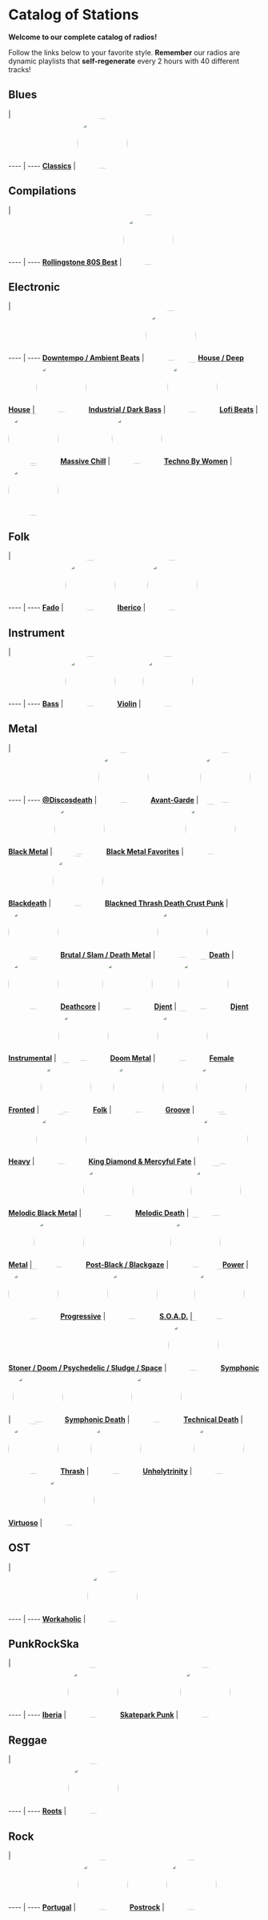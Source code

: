 

<style>
figure {
  border: 0px #cccccc solid;
  padding: 4px;
  margin: auto;
  align: center;
}
</style>

# Catalog of Stations

**Welcome to our complete catalog of radios!**

Follow the links below to your favorite style. **Remember** our radios
are dynamic playlists that **self-regenerate** every 2 hours with 40 different
tracks!

## Blues

  |  
 ---- | ---- 
[**Classics**](https://radioninjapirata.github.io/radio_bluesclassics.html) | <a href="https://radioninjapirata.github.io/radio_bluesclassics.html" target="_blank"><img src="https://mosaic.scdn.co/640/ab67616d0000b273ab76e532fa011e617a8f29feab67616d0000b273b2c37b66924bba03fd77d558ab67616d0000b273d8df62dd4bc86e9e94abb0f0ab67616d0000b273da35291803d174568b398b68" height="100" width="auto" style="border-radius:50%"></a>

## Compilations

  |  
 ---- | ---- 
[**Rollingstone 80S Best**](https://radioninjapirata.github.io/radio_rollingbest80s.html) | <a href="https://radioninjapirata.github.io/radio_rollingbest80s.html" target="_blank"><img src="https://mosaic.scdn.co/640/ab67616d0000b27335071df68205dbb9be9bc142ab67616d0000b273845ac9df560e0c4690a86239ab67616d0000b273a3f7a5958c241ca574fa002aab67616d0000b273f10b47d21672b67d16486f4e" height="100" width="auto" style="border-radius:50%"></a>

## Electronic

  |  
 ---- | ---- 
[**Downtempo / Ambient Beats**](https://radioninjapirata.github.io/radio_downtempo.html) | <a href="https://radioninjapirata.github.io/radio_downtempo.html" target="_blank"><img src="https://i.scdn.co/image/ab67706c0000bebb6778e290390dffe2bd90aa36" height="100" width="auto" style="border-radius:50%"></a>
[**House / Deep House**](https://radioninjapirata.github.io/house.html) | <a href="https://radioninjapirata.github.io/house.html" target="_blank"><img src="https://mosaic.scdn.co/640/ab67616d0000b2731acb3e1e182e40fd52de8c76ab67616d0000b2732f6b293202a94e05bb6519f6ab67616d0000b273321db2deaabdc3e290cde9fcab67616d0000b273cc691bfd8c4eb8bc570217d7" height="100" width="auto" style="border-radius:50%"></a>
[**Industrial / Dark Bass**](https://radioninjapirata.github.io/radio_industrial_darkbass.html) | <a href="https://radioninjapirata.github.io/radio_industrial_darkbass.html" target="_blank"><img src="https://mosaic.scdn.co/640/ab67616d0000b2730c5105ab5c784983196d24a3ab67616d0000b2733d6704603996953e1540194fab67616d0000b273cc7cedb6ff09d4acd2e65f58ab67616d0000b273daa6cce1d60fb0c7982521db" height="100" width="auto" style="border-radius:50%"></a>
[**Lofi Beats**](https://radioninjapirata.github.io/radio_lofi.html) | <a href="https://radioninjapirata.github.io/radio_lofi.html" target="_blank"><img src="https://i.scdn.co/image/ab67706c0000bebb1fb0380e0770d5983b26b80e" height="100" width="auto" style="border-radius:50%"></a>
[**Massive Chill**](https://radioninjapirata.github.io/massive_chill.html) | <a href="https://radioninjapirata.github.io/massive_chill.html" target="_blank"><img src="https://mosaic.scdn.co/640/ab67616d0000b2730cfdf9ca895535a0e53be30fab67616d0000b2732405c3a81754d3f055dfe423ab67616d0000b27337ee51bfb9ad12746d1df5a6ab67616d0000b273dc3ae798bab4a5e4cc5fb18d" height="100" width="auto" style="border-radius:50%"></a>
[**Techno By Women**](https://radioninjapirata.github.io/radio_technowomen.html) | <a href="https://radioninjapirata.github.io/radio_technowomen.html" target="_blank"><img src="https://mosaic.scdn.co/640/ab67616d0000b2735823d149c63235e491507c58ab67616d0000b27385547352ca6cc99e9511789cab67616d0000b273a7cc5ed03427f71c6bc21a3fab67616d0000b273d51fc76faa04160c3c1325fa" height="100" width="auto" style="border-radius:50%"></a>

## Folk

  |  
 ---- | ---- 
[**Fado**](https://radioninjapirata.github.io/radio_fado.html) | <a href="https://radioninjapirata.github.io/radio_fado.html" target="_blank"><img src="https://mosaic.scdn.co/640/ab67616d0000b273312e2c2babb1022f11c3f74cab67616d0000b27395b852505020f21f7070cdecab67616d0000b27398fb2f9cc32a4f72ee83bb59ab67616d0000b273abc35962b24739facabbf3e0" height="100" width="auto" style="border-radius:50%"></a>
[**Iberico**](https://radioninjapirata.github.io/radio_folkiberico.html) | <a href="https://radioninjapirata.github.io/radio_folkiberico.html" target="_blank"><img src="https://i.scdn.co/image/ab67706c0000bebb542e416ab8cb33937b523b64" height="100" width="auto" style="border-radius:50%"></a>

## Instrument

  |  
 ---- | ---- 
[**Bass**](https://radioninjapirata.github.io/radio_bassists.html) | <a href="https://radioninjapirata.github.io/radio_bassists.html" target="_blank"><img src="https://i.scdn.co/image/ab67706c0000bebb35cd810863e319a2af2d93a9" height="100" width="auto" style="border-radius:50%"></a>
[**Violin**](https://radioninjapirata.github.io/radio_violin.html) | <a href="https://radioninjapirata.github.io/radio_violin.html" target="_blank"><img src="https://mosaic.scdn.co/640/ab67616d0000b27333110a154ccc37c613023918ab67616d0000b27388a470df8763a233f0dd177bab67616d0000b2738bb3da3357affa7ea19c26f6ab67616d0000b2738ec3e59d1c553d10b6ec50e5" height="100" width="auto" style="border-radius:50%"></a>

## Metal

  |  
 ---- | ---- 
[**@Discosdeath**](https://radioninjapirata.github.io/discosdeath.html) | <a href="https://radioninjapirata.github.io/discosdeath.html" target="_blank"><img src="https://i.scdn.co/image/ab67706c0000bebb42fd556e68943789c9511354" height="100" width="auto" style="border-radius:50%"></a>
[**Avant-Garde**](https://radioninjapirata.github.io/radio_metalavantgarde.html) | <a href="https://radioninjapirata.github.io/radio_metalavantgarde.html" target="_blank"><img src="https://mosaic.scdn.co/640/ab67616d0000b2730764ce907f92c5cb33415573ab67616d0000b2733d67402dd81b702aa45e9dd6ab67616d0000b273ab343f93302c6ac2868470dcab67616d0000b273fc5673ab0f98fab80a125200" height="100" width="auto" style="border-radius:50%"></a>
[**Black Metal**](https://radioninjapirata.github.io/radio_blackmetal.html) | <a href="https://radioninjapirata.github.io/radio_blackmetal.html" target="_blank"><img src="https://i.scdn.co/image/ab67706c0000bebb25c3a6603f693f23da5c783f" height="100" width="auto" style="border-radius:50%"></a>
[**Black Metal Favorites**](https://radioninjapirata.github.io/radio_bmfavorite.html) | <a href="https://radioninjapirata.github.io/radio_bmfavorite.html" target="_blank"><img src="https://i.scdn.co/image/ab67706c0000bebbcbb6d54a08b7853735aad223" height="100" width="auto" style="border-radius:50%"></a>
[**Blackdeath**](https://radioninjapirata.github.io/blackdeath.html) | <a href="https://radioninjapirata.github.io/blackdeath.html" target="_blank"><img src="https://mosaic.scdn.co/640/ab67616d0000b273177649a937a888c0b42b3538ab67616d0000b2732e5a415b2af946e265a70116ab67616d0000b273a9d79d1eb65a736d61a478bfab67616d0000b273c43d36d42a474936b570e1b0" height="100" width="auto" style="border-radius:50%"></a>
[**Blackned Thrash Death Crust Punk**](https://radioninjapirata.github.io/radio_blacknedthrash.html) | <a href="https://radioninjapirata.github.io/radio_blacknedthrash.html" target="_blank"><img src="https://i.scdn.co/image/ab67706c0000bebb47b800ba80e6c1cf6121bc79" height="100" width="auto" style="border-radius:50%"></a>
[**Brutal / Slam / Death Metal**](https://radioninjapirata.github.io/radio_brutaldeathmetal.html) | <a href="https://radioninjapirata.github.io/radio_brutaldeathmetal.html" target="_blank"><img src="https://i.scdn.co/image/ab67706c0000bebbc328845ecad56349c7f294a4" height="100" width="auto" style="border-radius:50%"></a>
[**Death**](https://radioninjapirata.github.io/radio_deathmetal.html) | <a href="https://radioninjapirata.github.io/radio_deathmetal.html" target="_blank"><img src="https://i.scdn.co/image/ab67706c0000bebb2427ec1889d6073af79c77df" height="100" width="auto" style="border-radius:50%"></a>
[**Deathcore**](https://radioninjapirata.github.io/deathcore.html) | <a href="https://radioninjapirata.github.io/deathcore.html" target="_blank"><img src="https://i.scdn.co/image/ab67706c0000bebbdc88e3ba6ac54710a8d212c1" height="100" width="auto" style="border-radius:50%"></a>
[**Djent**](https://radioninjapirata.github.io/radio_djent.html) | <a href="https://radioninjapirata.github.io/radio_djent.html" target="_blank"><img src="https://i.scdn.co/image/ab67706c0000bebb5c574d71a5b3ada0f460709f" height="100" width="auto" style="border-radius:50%"></a>
[**Djent Instrumental**](https://radioninjapirata.github.io/radio_instrumentaldjent.html) | <a href="https://radioninjapirata.github.io/radio_instrumentaldjent.html" target="_blank"><img src="https://i.scdn.co/image/ab67706c0000bebbe52b25f5d650c2efaf5e3c61" height="100" width="auto" style="border-radius:50%"></a>
[**Doom Metal**](https://radioninjapirata.github.io/radio_doom.html) | <a href="https://radioninjapirata.github.io/radio_doom.html" target="_blank"><img src="https://i.scdn.co/image/ab67706c0000bebbefb224c3e4ffd714480246b8" height="100" width="auto" style="border-radius:50%"></a>
[**Female Fronted**](https://radioninjapirata.github.io/radio_femalefrontedmetal.html) | <a href="https://radioninjapirata.github.io/radio_femalefrontedmetal.html" target="_blank"><img src="https://i.scdn.co/image/ab67706c0000bebb5e4b5d838e576f80eec7aed7" height="100" width="auto" style="border-radius:50%"></a>
[**Folk**](https://radioninjapirata.github.io/radio_folkmetal.html) | <a href="https://radioninjapirata.github.io/radio_folkmetal.html" target="_blank"><img src="https://mosaic.scdn.co/640/ab67616d0000b27342c02926b155531f24e050ecab67616d0000b2737a28435c49110aacecb11988ab67616d0000b273b18833c7354dab85dc5c7099ab67616d0000b273e2d0b9fb862318bfc59e8540" height="100" width="auto" style="border-radius:50%"></a>
[**Groove**](https://radioninjapirata.github.io/radio_groovemetal.html) | <a href="https://radioninjapirata.github.io/radio_groovemetal.html" target="_blank"><img src="https://mosaic.scdn.co/640/ab67616d0000b273968b47d925c5f6635ac68c7eab67616d0000b273afaf7fd44ff36ffdd445e4b9ab67616d0000b273bc58a7710c4d1ae7a027c844ab67616d0000b273d8308e302b9662354bda885b" height="100" width="auto" style="border-radius:50%"></a>
[**Heavy**](https://radioninjapirata.github.io/radio_heavymetal.html) | <a href="https://radioninjapirata.github.io/radio_heavymetal.html" target="_blank"><img src="https://mosaic.scdn.co/640/ab67616d0000b273333a2c09a85004ccf28b90c4ab67616d0000b2733566c2f746fb99e3fe7e13e3ab67616d0000b273af825cdf79bd0ed1d73b177fab67616d0000b273d71c0b5cf14c88afb294ed05" height="100" width="auto" style="border-radius:50%"></a>
[**King Diamond & Mercyful Fate**](https://radioninjapirata.github.io/radio_fan_KDMF.html) | <a href="https://radioninjapirata.github.io/radio_fan_KDMF.html" target="_blank"><img src="https://i.scdn.co/image/ab67706c0000bebbf10c00314f7927884f62c55d" height="100" width="auto" style="border-radius:50%"></a>
[**Melodic Black Metal**](https://radioninjapirata.github.io/radio_melodicblackmetal.html) | <a href="https://radioninjapirata.github.io/radio_melodicblackmetal.html" target="_blank"><img src="https://mosaic.scdn.co/640/ab67616d0000b27309924f4e64ddb71a261e28e6ab67616d0000b27361649b98f86d0571c72b9a99ab67616d0000b2738923b70f0f57c66bc53b3f48ab67616d0000b27396661a58c2ca75c37a14dadc" height="100" width="auto" style="border-radius:50%"></a>
[**Melodic Death**](https://radioninjapirata.github.io/radio_melodicdeathmetal.html) | <a href="https://radioninjapirata.github.io/radio_melodicdeathmetal.html" target="_blank"><img src="https://i.scdn.co/image/ab67706c0000bebbcc3f416556ed5aefa44dfcc8" height="100" width="auto" style="border-radius:50%"></a>
[**Metal**](https://radioninjapirata.github.io/radio_metal.html) | <a href="https://radioninjapirata.github.io/radio_metal.html" target="_blank"><img src="https://mosaic.scdn.co/640/ab67616d0000b2738967936624ea95fcbfaac306ab67616d0000b273c25a1521d70b33d6a2ed971dab67616d0000b273c52ca43054519bdb137ac13eab67616d0000b273e27be7096d46da0e1d90b825" height="100" width="auto" style="border-radius:50%"></a>
[**Post-Black / Blackgaze**](https://radioninjapirata.github.io/radio_blackgaze.html) | <a href="https://radioninjapirata.github.io/radio_blackgaze.html" target="_blank"><img src="https://i.scdn.co/image/ab67706c0000bebbafcbc35c0babb9608d6986a6" height="100" width="auto" style="border-radius:50%"></a>
[**Power**](https://radioninjapirata.github.io/radio_powermetal.html) | <a href="https://radioninjapirata.github.io/radio_powermetal.html" target="_blank"><img src="https://i.scdn.co/image/ab67706c0000bebbb518b49b7761aacee6f395eb" height="100" width="auto" style="border-radius:50%"></a>
[**Progressive**](https://radioninjapirata.github.io/radio_progrock.html) | <a href="https://radioninjapirata.github.io/radio_progrock.html" target="_blank"><img src="https://mosaic.scdn.co/640/ab67616d0000b273069385feae3401b830dc183cab67616d0000b2734818f6eb5e785c2f543cf774ab67616d0000b273688a248d7d7bf74533635646ab67616d0000b273d83315f5cc05821f670c8184" height="100" width="auto" style="border-radius:50%"></a>
[**S.O.A.D.**](https://radioninjapirata.github.io/radio_soad.html) | <a href="https://radioninjapirata.github.io/radio_soad.html" target="_blank"><img src="https://i.scdn.co/image/ab67706c0000bebb87f644a2f12db203d966fc97" height="100" width="auto" style="border-radius:50%"></a>
[**Stoner / Doom / Psychedelic / Sludge / Space**](https://radioninjapirata.github.io/radio_stonerrock.html) | <a href="https://radioninjapirata.github.io/radio_stonerrock.html" target="_blank"><img src="https://i.scdn.co/image/ab67706c0000bebb70019b92b807cfbf162f006b" height="100" width="auto" style="border-radius:50%"></a>
[**Symphonic**](https://radioninjapirata.github.io/radio_symphonicmetal.html) | <a href="https://radioninjapirata.github.io/radio_symphonicmetal.html" target="_blank"><img src="https://mosaic.scdn.co/640/ab67616d0000b273130f3d84489f38bf6e9e8d8fab67616d0000b2736fe0278235f5620503db6ec9ab67616d0000b273bd5e4818415ff090f666f688ab67616d0000b273c9e81a2771c670166331bcb3" height="100" width="auto" style="border-radius:50%"></a>
[**Symphonic Death**](https://radioninjapirata.github.io/radio_symphonicdeathmetal.html) | <a href="https://radioninjapirata.github.io/radio_symphonicdeathmetal.html" target="_blank"><img src="https://mosaic.scdn.co/640/ab67616d0000b273379dc2c13aec4adefc3a3b20ab67616d0000b27368e14f96ad636a649c2a004eab67616d0000b27399ed626a09a03df33eb4a72eab67616d0000b273bea9258b4bf0ab0ba21be825" height="100" width="auto" style="border-radius:50%"></a>
[**Technical Death**](https://radioninjapirata.github.io/radio_technicaldeathmetal.html) | <a href="https://radioninjapirata.github.io/radio_technicaldeathmetal.html" target="_blank"><img src="https://mosaic.scdn.co/640/ab67616d0000b273581ad5e37f85e2be0b5aaea8ab67616d0000b273cd6c37e918cff48ca686bedeab67616d0000b273e35995ea3d8e85a93573864dab67616d0000b273f0c2920cb91d2f74e2924b23" height="100" width="auto" style="border-radius:50%"></a>
[**Thrash**](https://radioninjapirata.github.io/radio_thrashmetal.html) | <a href="https://radioninjapirata.github.io/radio_thrashmetal.html" target="_blank"><img src="https://i.scdn.co/image/ab67706c0000bebbe05539adf6c866d2688ae195" height="100" width="auto" style="border-radius:50%"></a>
[**Unholytrinity**](https://radioninjapirata.github.io/radio_unholytrinity.html) | <a href="https://radioninjapirata.github.io/radio_unholytrinity.html" target="_blank"><img src="https://i.scdn.co/image/ab67706c0000bebb3793351f977b2b2ebf711315" height="100" width="auto" style="border-radius:50%"></a>
[**Virtuoso**](https://radioninjapirata.github.io/radio_guitarvirtuoso.html) | <a href="https://radioninjapirata.github.io/radio_guitarvirtuoso.html" target="_blank"><img src="https://i.scdn.co/image/ab67706c0000bebb7c4464ef4d1373463d90e610" height="100" width="auto" style="border-radius:50%"></a>

## OST

  |  
 ---- | ---- 
[**Workaholic**](https://radioninjapirata.github.io/radio_ostworkaholic.html) | <a href="https://radioninjapirata.github.io/radio_ostworkaholic.html" target="_blank"><img src="https://i.scdn.co/image/ab67706c0000bebba8f6ee6f51fbbb1af9c42af4" height="100" width="auto" style="border-radius:50%"></a>

## PunkRockSka

  |  
 ---- | ---- 
[**Iberia**](https://radioninjapirata.github.io/radio_iberianpunkrock.html) | <a href="https://radioninjapirata.github.io/radio_iberianpunkrock.html" target="_blank"><img src="https://i.scdn.co/image/ab67706c0000bebb29ae7ab2bf8118aed146af34" height="100" width="auto" style="border-radius:50%"></a>
[**Skatepark Punk**](https://radioninjapirata.github.io/radio_skateparkpunk.html) | <a href="https://radioninjapirata.github.io/radio_skateparkpunk.html" target="_blank"><img src="https://mosaic.scdn.co/640/ab67616d0000b2736a2b5986e1a7d4c9cd8ce85eab67616d0000b2736daf06d561dd7057d59007b2ab67616d0000b273abc13757005442807c3f38c3ab67616d0000b273d4825f5588ad58c52bbac94d" height="100" width="auto" style="border-radius:50%"></a>

## Reggae

  |  
 ---- | ---- 
[**Roots**](https://radioninjapirata.github.io/radio_reggaeroots.html) | <a href="https://radioninjapirata.github.io/radio_reggaeroots.html" target="_blank"><img src="https://i.scdn.co/image/ab67706c0000bebb75bc0bda05b4eb00cf749913" height="100" width="auto" style="border-radius:50%"></a>

## Rock

  |  
 ---- | ---- 
[**Portugal**](https://radioninjapirata.github.io/radio_rockportugues.html) | <a href="https://radioninjapirata.github.io/radio_rockportugues.html" target="_blank"><img src="https://mosaic.scdn.co/640/ab67616d0000b27309cb592ca951be175290b147ab67616d0000b2733bca4a5a7059f189350829d2ab67616d0000b273678a7799dfddcdb00e1f89ccab67616d0000b27399cd75fd4e60cb9453830036" height="100" width="auto" style="border-radius:50%"></a>
[**Postrock**](https://radioninjapirata.github.io/radio_postrock.html) | <a href="https://radioninjapirata.github.io/radio_postrock.html" target="_blank"><img src="https://i.scdn.co/image/ab67706c0000bebb46bf5d058b174cb436c27092" height="100" width="auto" style="border-radius:50%"></a>
